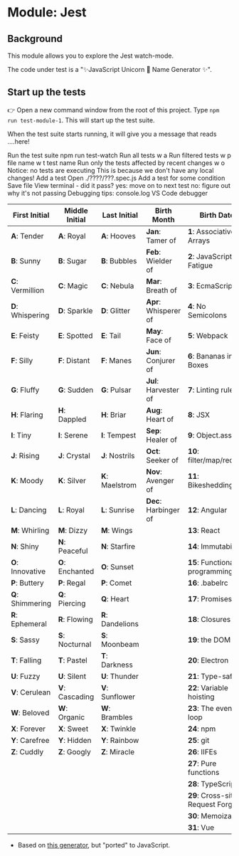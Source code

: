 # Module: Jest

## Background

This module allows you to explore the Jest watch-mode. 

The code under test is a "✨JavaScript Unicorn 🦄 Name Generator ✨".

## Start up the tests

👉 Open a new command window from the root of this project. Type `npm run test-module-1`. This will start up the test suite.

When the test suite starts running, it will give you a message that reads 
....here!



Run the test suite
    npm run test-watch
    Run all tests
      w a
    Run filtered tests
      w p file name
      w t test name
    Run only the tests affected by recent changes
      w o
        Notice: no tests are executing
        This is because we don't have any local changes!
  Add a test
    Open ./????/???.spec.js
    Add a test for some condition
    Save file
      View terminal - did it pass?
        yes: move on to next test
        no: figure out why it's not passing
      Debugging tips:
        console.log
        VS Code debugger






| First Initial     | Middle Initial     | Last Initial      | Birth Month           | Birth Date                         |
|-------------------|--------------------|-------------------|-----------------------|------------------------------------|
| **A**: Tender     | **A**: Royal       | **A**: Hooves     | **Jan**: Tamer of     | **1**: Associative Arrays          |
| **B**: Sunny      | **B**: Sugar       | **B**: Bubbles    | **Feb**: Wielder of   | **2**: JavaScript Fatigue          |
| **C**: Vermillion | **C**: Magic       | **C**: Nebula     | **Mar**: Breath of    | **3**: EcmaScript                  |
| **D**: Whispering | **D**: Sparkle     | **D**: Glitter    | **Apr**: Whisperer of | **4**: No Semicolons               |
| **E**: Feisty     | **E**: Spotted     | **E**: Tail       | **May**: Face of      | **5**: Webpack                     |
| **F**: Silly      | **F**: Distant     | **F**: Manes      | **Jun**: Conjurer of  | **6**: Bananas in Boxes            |
| **G**: Fluffy     | **G**: Sudden      | **G**: Pulsar     | **Jul**: Harvester of | **7**: Linting rules               |
| **H**: Flaring    | **H**: Dappled     | **H**: Briar      | **Aug**: Heart of     | **8**: JSX                         |
| **I**: Tiny       | **I**: Serene      | **I**: Tempest    | **Sep**: Healer of    | **9**: Object.assign               |
| **J**: Rising     | **J**: Crystal     | **J**: Nostrils   | **Oct**: Seeker of    | **10**: filter/map/reduce          |
| **K**: Moody      | **K**: Silver      | **K**: Maelstrom  | **Nov**: Avenger of   | **11**: Bikeshedding               |
| **L**: Dancing    | **L**: Royal       | **L**: Sunrise    | **Dec**: Harbinger of | **12**: Angular                    |
| **M**: Whirling   | **M**: Dizzy       | **M**: Wings      |                       | **13**: React                      |
| **N**: Shiny      | **N**: Peaceful    | **N**: Starfire   |                       | **14**: Immutability               |
| **O**: Innovative | **O**: Enchanted   | **O**: Sunset     |                       | **15**: Functional programming     |
| **P**: Buttery    | **P**: Regal       | **P**: Comet      |                       | **16**: .babelrc                   |
| **Q**: Shimmering | **Q**: Piercing    | **Q**: Heart      |                       | **17**: Promises                   |
| **R**: Ephemeral  | **R**: Flowing     | **R**: Dandelions |                       | **18**: Closures                   |
| **S**: Sassy      | **S**: Nocturnal   | **S**: Moonbeam   |                       | **19**: the DOM                    |
| **T**: Falling    | **T**: Pastel      | **T**: Darkness   |                       | **20**: Electron                   |
| **U**: Fuzzy      | **U**: Silent      | **U**: Thunder    |                       | **21**: Type-safety                |
| **V**: Cerulean   | **V**: Cascading   | **V**: Sunflower  |                       | **22**: Variable hoisting          |
| **W**: Beloved    | **W**: Organic     | **W**: Brambles   |                       | **23**: The event loop             |
| **X**: Forever    | **X**: Sweet       | **X**: Twinkle    |                       | **24**: npm                        |
| **Y**: Carefree   | **Y**: Hidden      | **Y**: Rainbow    |                       | **25**: git                        |
| **Z**: Cuddly     | **Z**: Googly      | **Z**: Miracle    |                       | **26**: IIFEs                      |
|                   |                    |                   |                       | **27**: Pure functions             |
|                   |                    |                   |                       | **28**: TypeScript                 |
|                   |                    |                   |                       | **29**: Cross-site Request Forgery |
|                   |                    |                   |                       | **30**: Memoization                |
|                   |                    |                   |                       | **31**: Vue                        |

* Based on [this generator](http://nonprofitwithballs.com/wp-content/uploads/2017/04/NWB-unicorn-names.pdf
), but "ported" to JavaScript.
